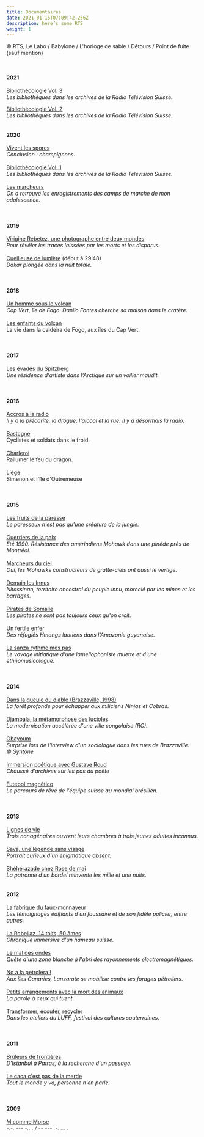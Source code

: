 ```yaml
---
title: Documentaires
date: 2021-01-15T07:09:42.256Z
description: here’s some RTS
weight: 1
---
```

© RTS, Le Labo / Babylone / L'horloge de sable / Détours / Point de fuite (sauf mention)








\
\
**2021**\
\
[Bibliothécologie Vol. 3](https://www.rts.ch/play/radio/le-labo/audio/bibliothecologie-volume-iii?id=12122628)\
*Les bibliothèques dans les archives de la Radio Télévision Suisse.*

[Bibliothécologie Vol. 2](https://www.rts.ch/play/radio/le-labo/audio/bibliothecologie-volume-ii?id=11981359)\
*Les bibliothèques dans les archives de la Radio Télévision Suisse.*\
\
\
**2020**\
\
[Vivent les spores](https://www.rts.ch/play/radio/le-labo/audio/vivent-les-spores?id=11712468)\
*Conclusion : champignons.*\
\
[Bibliothécologie Vol. 1](https://www.rts.ch/play/radio/le-labo/audio/bibliothecologie-volume-i?id=11762839)\
*Les bibliothèques dans les archives de la Radio Télévision Suisse.*\
\
[Les marcheurs](https://www.rts.ch/play/radio/le-labo/audio/les-marcheurs?id=10974395)\
*On a retrouvé les enregistrements des camps de marche de mon adolescence.*\
\
\
\
**2019**\
\
[Virigine Rebetez, une photographe entre deux mondes](https://www.rts.ch/play/radio/le-labo/audio/virginie-rebetez-une-photographe-entre-deux-mondes?id=10916094)\
*Pour révéler les traces laissées par les morts et les disparus.*\
\
[Cueilleuse de lumière](https://www.rts.ch/play/radio/le-labo/audio/dakar-le-grand-voyage?id=10104577) (début à 29'48)\
*Dakar plongée dans la nuit totale.*\
\
\
\
**2018**\
\
[Un homme sous le volcan](https://www.rts.ch/play/radio/le-labo/audio/un-homme-sous-le-volcan?id=10072410)\
*Cap Vert, île de Fogo. Danilo Fontes cherche sa maison dans le cratère.*\
\
[Les enfants du volcan](https://www.rts.ch/play/radio/a-labordage/audio/point-de-fuite-les-enfants-du-volcan?id=9329855)\
La vie dans la caldeira de Fogo, aux îles du Cap Vert. \
\
\
\
**2017**\
\
[Les évadés du Spitzberg](https://www.rts.ch/play/radio/le-labo/audio/les-evades-du-spitzberg?id=9000265&station=a83f29dee7a5d0d3f9fccdb9c92161b1afb512db)\
*Une résidence d'artiste dans l'Arctique sur un voilier maudit.*\
\
\
\
**2016**\
\
[Accros à la radio](https://pages.rts.ch/espace-2/programmes/le-labo/7796399-le-labo-du-26-06-2016.html)\
*Il y a la précarité, la drogue, l'alcool et la rue. Il y a désormais la radio.*\
\
[Bastogne](https://www.rts.ch/play/radio/detours/audio/bastogne-cyclistes-et-soldats-dans-le-froid?id=7700554)\
Cyclistes et soldats dans le froid.\
\
[Charleroi](https://www.rts.ch/play/radio/detours/audio/charleroi-rallumer-le-feu-du-dragon?id=7725356)\
Rallumer le feu du dragon.\
\
[Liège](https://www.rts.ch/play/radio/detours/audio/liege-simenon-et-lle-doutremeuse?id=7702561)\
Simenon et l'île d'Outremeuse\
\
\
\
**2015**\
\
[Les fruits de la paresse](https://www.rts.ch/play/radio/le-labo/audio/le-labo?id=7216895)\
*Le paresseux n'est pas qu'une créature de la jungle.*\
\
[Guerriers de la paix](https://www.rts.ch/play/radio/le-labo/audio/guerriers-de-la-paix?id=6694739)\
*Eté 1990. Résistance des amérindiens Mohawk dans une pinède près de Montréal.*\
\
[Marcheurs du ciel](https://www.rts.ch/play/radio/le-labo/audio/marcheurs-du-ciel?id=6427512)\
*Oui, les Mohawks constructeurs de gratte-ciels ont aussi le vertige.*\
\
[Demain les Innus](https://www.rts.ch/play/radio/le-labo/audio/le-labo?id=6731666)\
*Nitassinan, territoire ancestral du peuple Innu, morcelé par les mines et les barrages.*\
\
[Pirates de Somalie](https://pages.rts.ch/espace-2/programmes/le-labo/6376865-le-labo-du-04-01-2015.html)\
*Les pirates ne sont pas toujours ceux qu'on croit.*\
\
[Un fertile enfer](https://www.rts.ch/play/radio/le-labo/audio/un-fertile-enfer?id=7315132)\
*Des réfugiés Hmongs laotiens dans l'Amazonie guyanaise.*\
\
[La sanza rythme mes pas](https://pages.rts.ch/espace-2/programmes/le-labo/6631887-le-labo-du-12-04-2015.html)\
*Le voyage initiatique d'une lamellophoniste muette et d'une ethnomusicologue.*\
\
\
\
**2014**\
\
[Dans la gueule du diable (Brazzaville, 1998)](https://www.rts.ch/play/radio/le-labo/audio/dans-la-gueule-du-diable-brazzaville-1998?id=5463641)\
*La forêt profonde pour échapper aux miliciens Ninjas et Cobras.*\
\
[Djambala, la métamorphose des lucioles](https://www.rts.ch/play/radio/le-labo/audio/djambala-la-metamorphose-des-lucioles?id=5616947)\
*La modernisation accélérée d'une ville congolaise (RC).*\
\
[Obayoum](http://syntone.fr/obayoum-par-jonas-pool/)\
*Surprise lors de l'interview d'un sociologue dans les rues de Brazzaville.*\
*© Syntone*\
\
[Immersion poétique avec Gustave Roud](https://www.rts.ch/play/radio/lhorloge-de-sable/audio/immersion-poetique-avec-gustave-roud?id=5874486)\
*Chaussé d'archives sur les pas du poète*\
\
[Futebol magnético](https://www.rts.ch/play/radio/le-labo/audio/futebol-magnietico?id=5912831)\
*Le parcours de rêve de l'équipe suisse au mondial brésilien.*\
\
\
\
**2013**\
\
[Lignes de vie](https://www.rts.ch/play/radio/le-labo/audio/lignes-de-vies?id=5174734)\
*Trois nonagénaires ouvrent leurs chambres à trois jeunes adultes inconnus.*\
\
[Sava, une légende sans visage](https://www.rts.ch/play/radio/le-labo/audio/sava-une-legende-sans-visage?id=5003570)\
*Portrait curieux d'un énigmatique absent.*\
\
[Shéhérazade chez Rose de mai](https://www.rts.ch/play/radio/le-labo/audio/les-1001-nuits-de-sheherazade?id=5003905)\
*La patronne d'un bordel réinvente les mille et une nuits.*\
\
\
**2012**\
\
[La fabrique du faux-monnayeur](https://www.rts.ch/play/radio/le-labo/audio/la-fabrique-du-faux-monnayeur?id=3856164)\
*Les témoignages édifiants d'un faussaire et de son fidèle policier, entre autres.*\
\
[La Robellaz, 14 toits, 50 âmes](https://www.rts.ch/play/radio/le-labo/audio/la-robellaz-14-toits-50-ames?id=4270884)\
*Chronique immersive d'un hameau suisse.*\
\
[Le mal des ondes](https://www.rts.ch/play/radio/le-labo/audio/le-mal-des-ondes?id=3897749)\
*Quête d'une zone blanche à l'abri des rayonnements électromagnétiques.*\
\
[No a la petrolera !](https://www.rts.ch/play/radio/le-labo/audio/no-a-la-petrolera-?id=4085055)\
*Aux îles Canaries, Lanzarote se mobilise contre les forages pétroliers.*\
\
[Petits arrangements avec la mort des animaux](https://www.rts.ch/play/radio/le-labo/audio/petits-arrangements-avec-la-mort-des-animaux?id=4431228)\
*La parole à ceux qui tuent.*\
\
[Transformer, écouter, recycler](https://www.rts.ch/play/radio/le-labo/audio/transformer-ecouter-recycler--les-ateliers-du-luff?id=4362146)\
*Dans les ateliers du LUFF, festival des cultures souterraines.*\
\
\
\
**2011**\
\
[Brûleurs de frontières](https://www.rts.ch/play/radio/le-labo/audio/les-bruleurs-de-frontiere?id=6844965)\
*D'Istanbul à Patras, à la recherche d'un passage.*\
\
[Le caca c'est pas de la merde](https://www.rts.ch/play/radio/le-labo/audio/le-caca-cest-pas-de-la-m---?id=3491151)\
*Tout le monde y va, personne n'en parle.*\
\
\
\
**2009**\
\
[M comme Morse](https://www.rts.ch/play/radio/emission-sans-nom/audio/lesprit-de-la-lettre-m-comme-morse?id=10185988)\
*\-.-. --- -.. . / -- --- .-. ... .*